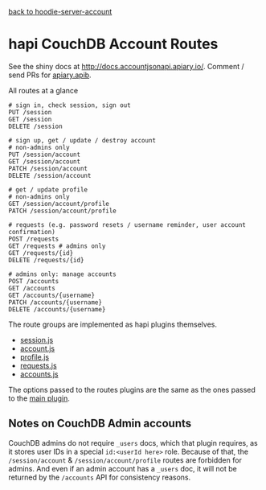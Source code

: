 [back to hoodie-server-account](../README.md)

# hapi CouchDB Account Routes

See the shiny docs at http://docs.accountjsonapi.apiary.io/.
Comment / send PRs for [apiary.apib](https://github.com/hoodiehq/account-json-api/blob/master/apiary.apib).

All routes at a glance

```
# sign in, check session, sign out
PUT /session
GET /session
DELETE /session

# sign up, get / update / destroy account
# non-admins only
PUT /session/account
GET /session/account
PATCH /session/account
DELETE /session/account

# get / update profile
# non-admins only
GET /session/account/profile
PATCH /session/account/profile

# requests (e.g. password resets / username reminder, user account confirmation)
POST /requests
GET /requests # admins only
GET /requests/{id}
DELETE /requests/{id}

# admins only: manage accounts
POST /accounts
GET /accounts
GET /accounts/{username}
PATCH /accounts/{username}
DELETE /accounts/{username}
```

The route groups are implemented as hapi plugins themselves.

- [session.js](session.js)
- [account.js](account.js)
- [profile.js](profile.js)
- [requests.js](requests.js)
- [accounts.js](accounts.js)

The options passed to the routes plugins are the same as the ones passed to the
[main plugin](../plugin/README.md).

## Notes on CouchDB Admin accounts

CouchDB admins do not require `_users` docs, which that plugin requires, as it
stores user IDs in a special `id:<userId here>` role. Because of that, the
`/session/account` & `/session/account/profile` routes are forbidden for admins.
And even if an admin account has a `_users` doc, it will not be returned by the
`/accounts` API for consistency reasons.
